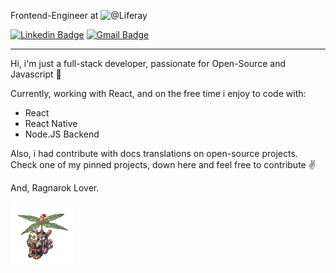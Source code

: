 Frontend-Engineer at <img alt="@Liferay" src="https://www-cdn.liferay.com/o/osb-www-theme/images/favicon.ico" width="20" height="20">

[![Linkedin Badge](https://img.shields.io/badge/Keven%20Leone-6633cc?style=flat-square&logo=Linkedin&logoColor=white&color=30313f&link=https://www.linkedin.com/in/kevenleone/)](https://www.linkedin.com/in/kevenleone/) 
[![Gmail Badge](https://img.shields.io/badge/-keven.santos.sz@gmail.com-6633cc?style=flat-square&logo=Gmail&color=30313f&logoColor=white&link=mailto:keven.santos.sz@gmail.com)](mailto:keven.santos.sz@gmail.com)

<hr />

Hi, i'm just a full-stack developer, passionate for Open-Source and Javascript 💛

Currently, working with React, and on the free time i enjoy to code with:
* React
* React Native
* Node.JS Backend

Also, i had contribute with docs translations on open-source projects.
Check one of my pinned projects, down here and feel free to contribute ✌

And, Ragnarok Lover.

<img src="https://raw.githubusercontent.com/kevenleone/ragnarok-react-native/master/assets/images/1557.gif" width="100" height="100">


